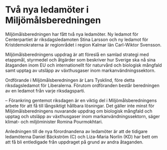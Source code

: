 # Två nya ledamöter i Miljömålsberedningen

Miljömålsberedningen har fått två nya ledamöter. Ny ledamot för Centerpartiet är riksdagsledamoten Stina Larsson och ny ledamot för Kristdemokraterna är regionrådet i region Kalmar län Carl-Wiktor Svensson.

Miljömålsberedningens uppdrag är att föreslå en samlad strategi med etappmål, styrmedel och åtgärder som beskriver hur Sverige ska nå sina åtaganden inom EU och internationellt för naturvård och biologisk mångfald samt upptag av utsläpp av växthusgaser inom markanvändningssektorn.

Ordförande i Miljömålsberedningen är Lars Tysklind, före detta riksdagsledamot för Liberalerna. Förutom ordföranden består beredningen av en ledamot från varje riksdagsparti.

– Förankring gentemot riksdagen är en viktig del i Miljömålsberedningens arbete för att få till långsiktigt hållbara lösningar. Det gäller inte minst för Miljömålsberedningens nuvarande uppdrag om biologisk mångfald och upptag och utsläpp av växthusgaser inom markanvändningssektorn, säger klimat- och miljöminister Romina Pourmokhtari.

Anledningen till de nya förordnandena av ledamöter är att de tidigare ledamöterna Daniel Bäckström (C) och Liza-Maria Norlin (KD) har bett om att få bli entledigade från uppdraget på grund av andra åtaganden.
